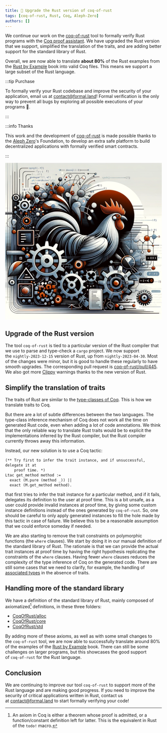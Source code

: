 ```yaml
---
title: 🦀 Upgrade the Rust version of coq-of-rust
tags: [coq-of-rust, Rust, Coq, Aleph-Zero]
authors: []
---
```


We continue our work on the [coq-of-rust](https://github.com/formal-land/coq-of-rust) tool to formally verify Rust programs with the [Coq proof assistant](https://coq.inria.fr/). We have upgraded the Rust version that we support, simplified the translation of the traits, and are adding better support for the standard library of Rust.

Overall, we are now able to translate **about 80%** of the Rust examples from the [Rust by Example](https://doc.rust-lang.org/stable/rust-by-example/) book into valid Coq files. This means we support a large subset of the Rust language.

<!-- truncate -->

:::tip Purchase

To formally verify your Rust codebase and improve the security of your application, email us at&nbsp;[&#099;&#111;&#110;&#116;&#097;&#099;&#116;&#064;formal&#046;&#108;&#097;&#110;&#100;](mailto:contact@formal.land)! Formal verification is the only way to prevent all bugs by exploring all possible executions of your programs&nbsp;🎯.

:::

:::info Thanks

This work and the development of [coq-of-rust](https://github.com/formal-land/coq-of-rust) is made possible thanks to the [Aleph Zero](https://alephzero.org/)'s Foundation, to develop an extra safe platform to build decentralized applications with formally verified smart contracts.

:::

![Rust rooster](2024-01-18/rooster.png)

## Upgrade of the Rust version

The tool&nbsp;`coq-of-rust` is tied to a particular version of the Rust compiler that we use to parse and type-check a `cargo` project. We now support the&nbsp;`nightly-2023-12-15` version of Rust, up from&nbsp;`nightly-2023-04-30`. Most of the changes were minor, but it is good to handle these regularly to have smooth upgrades. The corresponding pull request is [coq-of-rust/pull/445](https://github.com/formal-land/coq-of-rust/pull/445). We also got more [Clippy](https://github.com/rust-lang/rust-clippy) warnings thanks to the new version of Rust.

## Simplify the translation of traits

The traits of Rust are similar to the [type-classes of Coq](https://coq.inria.fr/refman/addendum/type-classes.html). This is how we translate traits to Coq.

But there are a lot of subtle differences between the two languages. The type-class inference mechanism of Coq does not work all the time on generated Rust code, even when adding a lot of code annotations. We think that the only reliable way to translate Rust traits would be to explicit the implementations inferred by the Rust compiler, but the Rust compiler currently throws away this information.

Instead, our new solution is to use a Coq tactic:

```coq
(** Try first to infer the trait instance, and if unsuccessful, delegate it at
    proof time. *)
Ltac get_method method :=
  exact (M.pure (method _)) ||
  exact (M.get_method method).
```

that first tries to infer the trait instance for a particular method, and if it fails, delegates its definition to the user at proof time. This is a bit unsafe, as a user could provide invalid instances at proof time, by giving some custom instance definitions instead of the ones generated by&nbsp;`coq-of-rust`. So, one should be careful to only apply generated instances to fill the hole made by this tactic in case of failure. We believe this to be a reasonable assumption that we could enforce someday if needed.

We are also starting to remove the trait constraints on polymorphic functions (the&nbsp;`where` clauses). We start by doing it in our manual definition of the standard library of Rust. The rationale is that we can provide the actual trait instances at proof time by having the right hypothesis replicating the constraints of the&nbsp;`where` clauses. Having fewer&nbsp;`where` clauses reduces the complexity of the type inference of Coq on the generated code. There are still some cases that we need to clarify, for example, the handling of [associated types](https://doc.rust-lang.org/rust-by-example/generics/assoc_items/types.html) in the absence of traits.

## Handling more of the standard library

We have a definition of the standard library of Rust, mainly composed of axiomatized[^1] definitions, in these three folders:

- [CoqOfRust/alloc](https://github.com/formal-land/coq-of-rust/tree/main/CoqOfRust/alloc)
- [CoqOfRust/core](https://github.com/formal-land/coq-of-rust/tree/main/CoqOfRust/core)
- [CoqOfRust/std](https://github.com/formal-land/coq-of-rust/tree/main/CoqOfRust/std)

By adding more of these axioms, as well as with some small changes to the&nbsp;`coq-of-rust` tool, we are now able to successfully translate around 80% of the examples of the [Rust by Example](https://doc.rust-lang.org/stable/rust-by-example/) book. There can still be some challenges on larger programs, but this showcases the good support of&nbsp;`coq-of-rust` for the Rust language.

## Conclusion

We are continuing to improve our tool&nbsp;`coq-of-rust` to support more of the Rust language and are making good progress. If you need to improve the security of critical applications written in Rust, contact us at&nbsp;[&#099;&#111;&#110;&#116;&#097;&#099;&#116;&#064;formal&#046;&#108;&#097;&#110;&#100;](mailto:contact@formal.land) to start formally verifying your code!

[^1]: An axiom in Coq is either a theorem whose proof is admitted, or a function/constant definition left for latter. This is the equivalent in Rust of the&nbsp;`todo!` macro.
